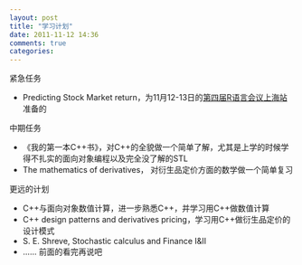 ```yaml
---
layout: post
title: "学习计划"
date: 2011-11-12 14:36
comments: true
categories: 
---
```




紧急任务

* Predicting Stock Market return，为11月12-13日的<a href="http://cos.name/2011/09/chinar-2011-sh/" target="_blank">第四届R语言会议上海站</a>准备的

中期任务

* 《我的第一本C++书》，对C++的全貌做一个简单了解，尤其是上学的时候学得不扎实的面向对象编程以及完全没了解的STL
* The mathematics of derivatives， 对衍生品定价方面的数学做一个简单复习

更远的计划

* C++与面向对象数值计算，进一步熟悉C++，并学习用C++做数值计算
* C++ design patterns and derivatives pricing，学习用C++做衍生品定价的设计模式
* S. E. Shreve, Stochastic calculus and Finance I&II
*  …… 前面的看完再说吧


